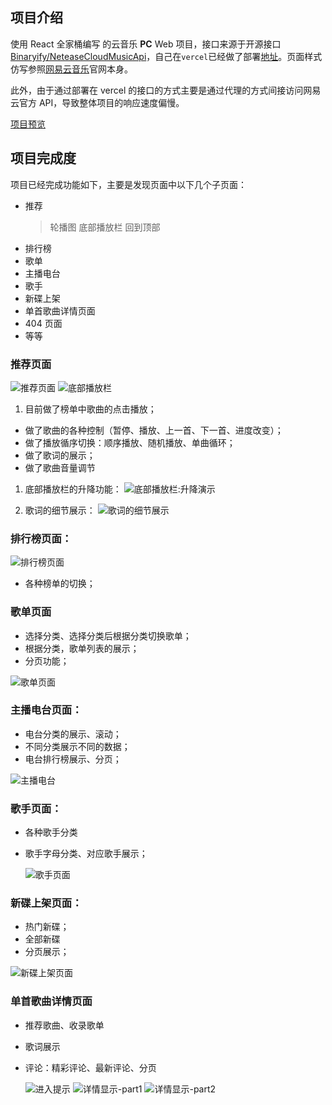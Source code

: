 ## 项目介绍

使用 React 全家桶编写 的云音乐 **PC** Web 项目，接口来源于开源接口[Binaryify/NeteaseCloudMusicApi](https://neteasecloudmusicapi.vercel.app/#/?id=%e5%ae%89%e8%a3%85)，自己在`vercel`已经做了部署[地址](https://vercel.com/cindiou/netease-cloud-music-api)。页面样式仿写参照[网易云音乐](https://music.163.com)官网本身。

此外，由于通过部署在 vercel 的接口的方式主要是通过代理的方式间接访问网易云官方 API，导致整体项目的响应速度偏慢。

[项目预览](https://music.biubiu.fans/)

## 项目完成度

项目已经完成功能如下，主要是发现页面中以下几个子页面：

- 推荐
  > 轮播图
  > 底部播放栏
  > 回到顶部
- 排行榜
- 歌单
- 主播电台
- 歌手
- 新碟上架
- 单首歌曲详情页面
- 404 页面
- 等等

### 推荐页面

![推荐页面](https://i.postimg.cc/W3s3DBSg/image.png)
![底部播放栏](https://i.postimg.cc/6QQKDC6J/image.png)

1. 目前做了榜单中歌曲的点击播放；

- 做了歌曲的各种控制（暂停、播放、上一首、下一首、进度改变）；
- 做了播放循序切换：顺序播放、随机播放、单曲循环；
- 做了歌词的展示；
- 做了歌曲音量调节

1. 底部播放栏的升降功能：
   ![底部播放栏:升降演示](https://i.postimg.cc/Njcm7jsr/playbar-updown.gif)

2. 歌词的细节展示：
   ![歌词的细节展示](https://i.postimg.cc/J0KV6nw4/image.png)

### 排行榜页面：

![排行榜页面](https://i.postimg.cc/pXxKKdX5/image.png)

- 各种榜单的切换；

### 歌单页面

- 选择分类、选择分类后根据分类切换歌单；
- 根据分类，歌单列表的展示；
- 分页功能；

![歌单页面](https://i.postimg.cc/0jZjYPc7/image.png)

### 主播电台页面：

- 电台分类的展示、滚动；
- 不同分类展示不同的数据；
- 电台排行榜展示、分页；

![主播电台](https://i.postimg.cc/g27DyP79/image.png)

### 歌手页面：

- 各种歌手分类
- 歌手字母分类、对应歌手展示；

  ![歌手页面](https://i.postimg.cc/2SWqJR6N/image.png)

### 新碟上架页面：

- 热门新碟；
- 全部新碟
- 分页展示；

![新碟上架页面](https://i.postimg.cc/v89ZbLy5/image.png)

### 单首歌曲详情页面

- 推荐歌曲、收录歌单
- 歌词展示
- 评论：精彩评论、最新评论、分页

  ![进入提示](https://i.postimg.cc/FHGjGXnF/image.png)
  ![详情显示-part1](https://i.postimg.cc/GtYfsmKm/image.png)
  ![详情显示-part2](https://i.postimg.cc/cCmQjq4c/image.png)
